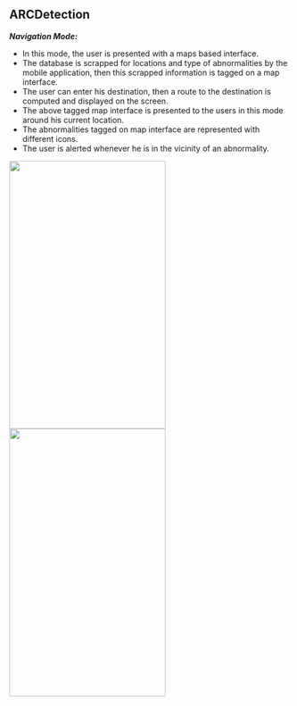 ## ARCDetection

***Navigation Mode:***

- In this mode, the user is presented with a maps based interface. 
- The database is scrapped for locations and type of abnormalities by the mobile application, then this scrapped information is tagged on a map interface.
- The user can enter his destination, then a route to the destination is computed and displayed on the screen.
- The above tagged map interface is presented to the users in this mode around his current location.
- The abnormalities tagged on map interface are represented with different icons.
- The user is alerted whenever he is in the vicinity of an abnormality.

<img src="https://github.com/VanithaKunta/ARCDetection/blob/master/src/outputs/nav1.jpg" width="280" height="480">   <img src="https://github.com/VanithaKunta/ARCDetection/blob/master/src/outputs/map5.jpg" width="280" height="480">
